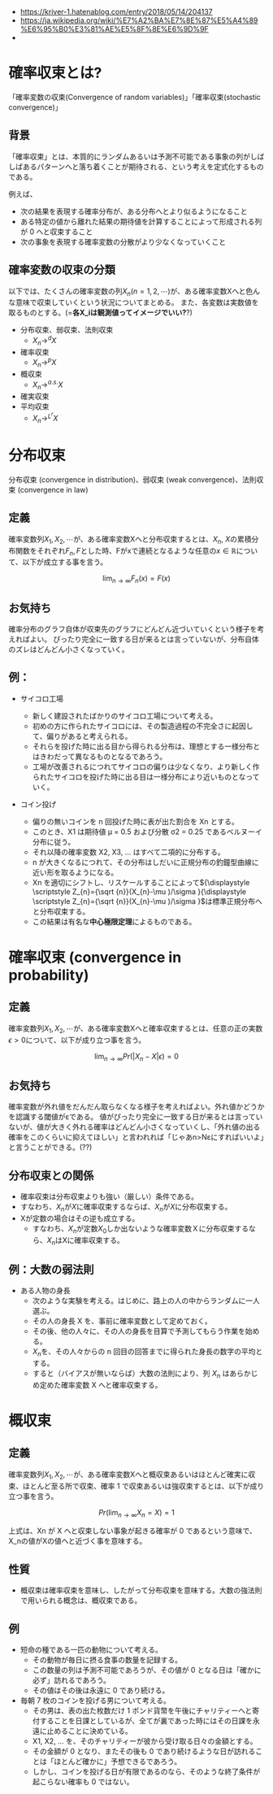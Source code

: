 - https://kriver-1.hatenablog.com/entry/2018/05/14/204137
- https://ja.wikipedia.org/wiki/%E7%A2%BA%E7%8E%87%E5%A4%89%E6%95%B0%E3%81%AE%E5%8F%8E%E6%9D%9F
-

# 確率収束とは?

「確率変数の収束(Convergence of random variables)」「確率収束(stochastic convergence)」

## 背景

「確率収束」とは、本質的にランダムあるいは予測不可能である事象の列がしばしばあるパターンへと落ち着くことが期待される、という考えを定式化するものである。

例えば、

- 次の結果を表現する確率分布が、ある分布へとより似るようになること
- ある特定の値から離れた結果の期待値を計算することによって形成される列が 0 へと収束すること
- 次の事象を表現する確率変数の分散がより少なくなっていくこと

## 確率変数の収束の分類

以下では、たくさんの確率変数の列$X_n(n=1,2, \cdots)$が、ある確率変数Xへと色んな意味で収束していくという状況についてまとめる。
また、各変数は実数値を取るものとする。(=**各X_iは観測値ってイメージでいい?**?)

- 分布収束、弱収束、法則収束
  - $X_n \rightarrow^d X$
- 確率収束
  - $X_n \rightarrow^p X$
- 概収束
  - $X_n \rightarrow^{a.s.} X$
- 確実収束
- 平均収束
  - $X_n \rightarrow^{L^r} X$

# 分布収束

分布収束 (convergence in distribution)、弱収束 (weak convergence)、法則収束 (convergence in law)

## 定義

確率変数列$X_1, X_2, \cdots$が、ある確率変数Xへと分布収束するとは、$X_n$, $X$の累積分布関数をそれぞれ$F_n, F$とした時、Fがxで連続となるような任意の$x\in \mathbb{R}$について、以下が成立する事を言う。

$$
\lim_{n\rightarrow \infty}{F_n(x)} = F(x)
$$

## お気持ち

確率分布のグラフ自体が収束先のグラフにどんどん近づいていくという様子を考えればよい。
ぴったり完全に一致する日が来るとは言っていないが、分布自体のズレはどんどん小さくなっていく。

## 例：
- サイコロ工場
  - 新しく建設されたばかりのサイコロ工場について考える。
  - 初めの方に作られたサイコロには、その製造過程の不完全さに起因して、偏りがあると考えられる。
  - それらを投げた時に出る目から得られる分布は、理想とする一様分布とはきわだって異なるものとなるであろう。
  - 工場が改善されるにつれてサイコロの偏りは少なくなり、より新しく作られたサイコロを投げた時に出る目は一様分布により近いものとなっていく。

- コイン投げ
  - 偏りの無いコインを n 回投げた時に表が出た割合を Xn とする。
  - このとき、X1 は期待値 μ = 0.5 および分散 σ2 = 0.25 であるベルヌーイ分布に従う。
  - それ以降の確率変数 X2, X3, … はすべて二項的に分布する。
  - n が大きくなるにつれて、その分布はしだいに正規分布の釣鐘型曲線に近い形を取るようになる。
  - Xn を適切にシフトし、リスケールすることによって${\displaystyle \scriptstyle Z_{n}={\sqrt {n}}(X_{n}-\mu )/\sigma }{\displaystyle \scriptstyle Z_{n}={\sqrt {n}}(X_{n}-\mu )/\sigma }$は標準正規分布へと分布収束する。
  - この結果は有名な**中心極限定理**によるものである。

# 確率収束 (convergence in probability)

## 定義

確率変数列$X_1, X_2, \cdots$が、ある確率変数Xへと確率収束するとは、任意の正の実数$\epsilon > 0$について、以下が成り立つ事を言う。

$$
\lim_{n \rightarrow \infty}{Pr(|X_n - X|\epsilon)} = 0
$$

## お気持ち

確率変数が外れ値をだんだん取らなくなる様子を考えればよい。外れ値かどうかを認識する閾値がεである。
値がぴったり完全に一致する日が来るとは言っていないが、値が大きく外れる確率はどんどん小さくなっていくし、「外れ値の出る確率をこのくらいに抑えてほしい」と言われれば「じゃあn>Nεにすればいいよ」と言うことができる。(??)

## 分布収束との関係

- 確率収束は分布収束よりも強い（厳しい）条件である。
- すなわち、$X_n$が$X$に確率収束するならば、$X_n$が$X$に分布収束する。
- Xが定数の場合はその逆も成立する。
  - すなわち、$X_n$が定数$X_0$しか出ないような確率変数Ｘに分布収束するなら、$X_n$はXに確率収束する。

## 例：大数の弱法則

- ある人物の身長
  - 次のような実験を考える。はじめに、路上の人の中からランダムに一人選ぶ。
  - その人の身長 X を、事前に確率変数として定めておく。
  - その後、他の人々に、その人の身長を目算で予測してもらう作業を始める。
  - $X_n$を、その人々からの n 回目の回答までに得られた身長の数字の平均とする。
  - すると（バイアスが無いならば）大数の法則により、列 $X_n$ はあらかじめ定めた確率変数 X へと確率収束する。

# 概収束

## 定義

確率変数列$X_1, X_2, \cdots$が、ある確率変数Xへと概収束あるいはほとんど確実に収束、ほとんど至る所で収束、確率 1 で収束あるいは強収束するとは、以下が成り立つ事を言う。

$$
Pr(\lim_{n\rightarrow\infty}{X_n} = X) = 1
$$

上式は、Xn が X へと収束しない事象が起きる確率が 0 であるという意味で、X_nの値がXの値へと近づく事を意味する。

## 性質

- 概収束は確率収束を意味し、したがって分布収束を意味する。大数の強法則で用いられる概念は、概収束である。

## 例
- 短命の種である一匹の動物について考える。
  - その動物が毎日に摂る食事の数量を記録する。
  - この数量の列は予測不可能であろうが、その値が 0 となる日は「確かに必ず」訪れるであろう。
  - その値はその後は永遠に 0 であり続ける。
- 毎朝 7 枚のコインを投げる男について考える。
  - その男は、表の出た枚数だけ 1 ポンド貨幣を午後にチャリティーへと寄付することを日課としているが、全てが裏であった時にはその日課を永遠に止めることに決めている。
  - X1, X2, … を、そのチャリティーが彼から受け取る日々の金額とする。
  - その金額が 0 となり、またその後も 0 であり続けるような日が訪れることは「ほとんど確かに」予想できるであろう。
  - しかし、コインを投げる日が有限であるのなら、そのような終了条件が起こらない確率も 0 ではない。
